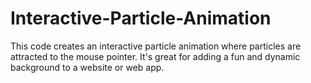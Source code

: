 # Interactive-Particle-Animation
This code creates an interactive particle animation where particles are attracted to the mouse pointer. It's great for adding a fun and dynamic background to a website or web app.
